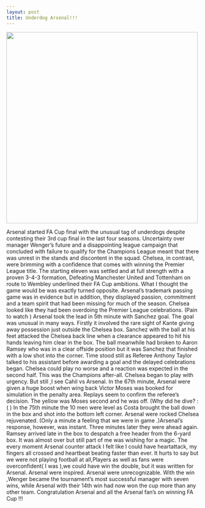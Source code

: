 ```yaml
---
layout: post
title: Underdog Arsenal!!!
---
```


 <img src="http://cdn.images.express.co.uk/img/dynamic/67/590x/810173_1.jpg" style="width: 500px;"/>
 
 Arsenal started FA Cup final with the unusual tag of underdogs despite contesting their 3rd cup final in the last four seasons. Uncertainty over manager Wenger’s future and a disappointing league campaign that concluded with failure to qualify for the Champions League meant that there was unrest in the stands and discontent in the squad. 
Chelsea, in contrast, were brimming with a confidence that comes with winning the Premier League title. The starting eleven was settled and at full strength with a proven 3-4-3 formation, Defeating Manchester United and Tottenham on route to Wembley underlined their FA Cup ambitions. 
What I thought the game would be was exactly turned opposite. Arsenal’s trademark passing game was in evidence but in addition, they displayed passion, commitment and a team spirit that had been missing for much of the season.  Chelsea looked like they had been overdoing the Premier League celebrations. (Pain to watch )
 Arsenal took the lead in 5th minute with Sanchez goal. The goal was unusual in many ways. Firstly it involved the rare sight of Kante giving away possession just outside the Chelsea box. Sanchez with the ball at his feet attacked the Chelsea back line when a clearance appeared to hit his hands leaving him clear in the box. The ball meanwhile had broken to Aaron Ramsey who was in a clear offside position but it was Sanchez that finished with a low shot into the corner. Time stood still as Referee Anthony Taylor talked to his assistant before awarding a goal and the delayed celebrations began.
Chelsea could play no worse and a reaction was expected in the second half. This was the Champions after-all. Chelsea began to play with urgency. But still ,I see Cahil vs Arsenal. 
In the 67th minute, Arsenal were given a huge boost when wing back Victor Moses was booked for simulation in the penalty area. Replays seem to confirm the referee’s decision. The yellow was Moses second and he was off. (Why did he dive? :( ) 
In the 75th minute the 10 men were level as Costa brought the ball down in the box and shot into the bottom left corner. Arsenal were rocked Chelsea rejuvenated. (Only a minute a feeling that we were in game .)Arsenal’s response, however, was instant. Three minutes later they were ahead again. Ramsey arrived late in the box to despatch a free header from the 6-yard box. 
It was almost over but still part of me was wishing for a magic. The every moment Arsenal counter attack I felt like I could have heartattack, my fingers all crossed and heartbeat beating faster than ever. It hurts to say but we were not playing football at all,Players as well as fans were overconfident( I was ),we could have win the double, but it was written for Arsenal. Arsenal were inspired.  Arsenal were unrecognizable.
With the win ,Wenger became the tournament’s most successful manager with seven wins, while Arsenal with their 14th win had now won the cup more than any other team. 
Congratulation Arsenal and all the Arsenal fan’s on winning FA Cup !!!

